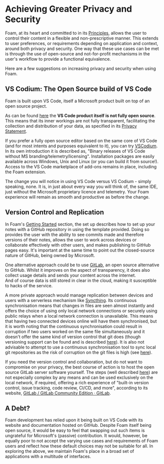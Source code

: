 # Achieving Greater Privacy and Security

Foam, at its heart and committed to in its [Principles](https://foambubble.github.io/foam/principles), allows the user to control their content in a flexible and non-prescriptive manner.  This extends to user preferences, or requirements depending on application and context, around both privacy and security.  One way that these use cases can be met is through the use of open-source and not-for-profit mechanisms in the user's workflow to provide a functional equivalence.

Here are a few suggestions on increasing privacy and security when using Foam.
## VS Codium: The Open Source build of VS Code 

Foam is built upon VS Code, itself a Microsoft product built on top of an open source project.

As can be found [here](https://github.com/Microsoft/vscode/issues/60#issuecomment-161792005) the **VS Code product itself is not fully open source**. This means that its inner workings are not fully transparent, facilitating the collection and distribution of your data, as specified in its [Privacy Statement](https://devblogs.microsoft.com/visualstudio/privacy/).  

If you prefer a fully open source editor based on the same core of VS Code (and for most intents and purposes equivalent to it), you can try [VSCodium](https://github.com/VSCodium).  
In its own introduction it is described as, "Binary releases of VS Code without MS branding/telemetry/licensing".  Installation packages are easily available across Windows, Unix and Linux (or you can build it from source!).
Access to the VS Code marketplace of add-ons remains in place, including the Foam extension.

The change you will notice in using VS Code versus VS Codium - simply speaking, none. It is, in just about every way you will think of, the same IDE, just without the Microsoft proprietary licence and telemetry.  Your Foam experience will remain as smooth and productive as before the change.

## Version Control and Replication

In Foam's [Getting Started](https://foambubble.github.io/foam/#getting-started) section, the set up describes how to set up your notes with a GitHub repository in using the template provided.  Doing so provides the user with the ability to see commits made and therefore versions of their notes, allows the user to work across devices or collaborate effectively with other users, and makes publishing to GitHub pages easy.
It's important at the same time to point out the closed-source nature of GitHub, being owned by Microsoft.

One alternative approach could be to use [GitLab](https://gitlab.com/), an open source alternative to GitHub.  Whilst it improves on the aspect of transparency, it does also collect usage details and sends your content across the internet.  
And of course data is still stored in clear in the cloud, making it susceptible to hacks of the service.

A more private approach would manage replication between devices and users with a serverless mechanism like [Syncthing](https://syncthing.net).  Its continuous synchronisation means that changes in files are seen almost instantly and offers the choice of using only local network connections or securely using public relays when a local network connection is unavailable.  This means that having two connected devices online will have them synchronised, but it is worth noting that the continuous synchronisation could result in corruption if two users worked on the same file simultaneously and it doesn't offer the same kind of version control that git does (though versioning support can be found and is described [here](https://docs.syncthing.net/users/versioning.html)).  It is also not advisable to attempt to use a continuous synchronisation tool to sync local git repositories as the risk of corruption on the git files is high (see [here](https://forum.syncthing.net/t/can-syncthing-reliably-sync-local-git-repos-not-github/8404/18)).

If you need the version control and collaboration, but do not want to compromise on your privacy, the best course of action is to host the open source GitLab  server software yourself.  The steps (well described [here](https://www.techrepublic.com/article/how-to-set-up-a-gitlab-server-and-host-your-own-git-repositories/)) are not especially complex by any means and can be used exclusively on the local network, if required, offering a rich experience of "built-in version control, issue tracking, code review, CI/CD, and more", according to its website, [GitLab / GitLab Community Edition · GitLab](https://gitlab.com/rluna-gitlab/gitlab-ce).

## A Debt?

Foam development has relied upon it being built on VS Code with its website and documentation hosted on GitHub.  Despite Foam itself being open source, it would be easy to feel that swapping out such items is ungrateful for Microsoft's (passive) contribution.  It would, however, be equally poor to not accept the varying use cases and requirements of Foam users and reflect how these default choices may not be suitable for all.  In exploring the above, we maintain Foam's place in a broad set of applications with a multitude of interfaces.
